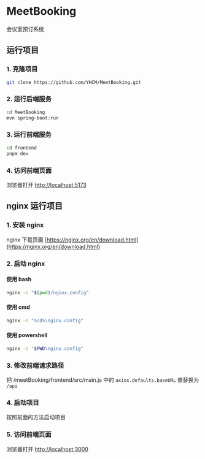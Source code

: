# MeetBooking

会议室预订系统

## 运行项目

### 1. 克隆项目

```bash
git clone https://github.com/YHCM/MeetBooking.git
```

### 2. 运行后端服务

```bash
cd MeetBooking
mvn spring-boot:run
```

### 3. 运行前端服务

```bash
cd frontend
pnpm dev
```

### 4. 访问前端页面

浏览器打开 [http://localhost:5173](http://localhost:5173)

## nginx 运行项目

### 1. 安装 nginx

nginx 下载页面 [https://nginx.org/en/download.html](https://nginx.org/en/download.html)

### 2. 启动 nginx

#### 使用 bash

```bash
nginx -c "$(pwd)/nginx.config"
```

#### 使用 cmd

```bash
nginx -c "%cd%\nginx.config"
```

#### 使用 powershell

```bash
nginx -c "$PWD\nginx.config"
```

### 3. 修改前端请求路径

把 /meetBooking/frontend/src/main.js 中的 `axios.defaults.baseURL` 值替换为 `/api`

### 4. 启动项目

按照前面的方法启动项目

### 5. 访问前端页面

浏览器打开 [http://localhost:3000](http://localhost:3000)
